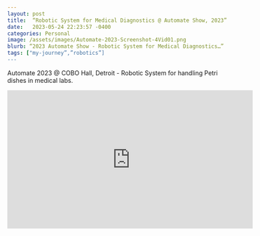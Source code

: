 ```yaml
---
layout: post
title:  “Robotic System for Medical Diagnostics @ Automate Show, 2023”
date:   2023-05-24 22:23:57 -0400
categories: Personal
image: /assets/images/Automate-2023-Screenshot-4Vid01.png
blurb: “2023 Automate Show - Robotic System for Medical Diagnostics…”
tags: ["my-journey”,”robotics”]
---
```


Automate 2023 @ COBO Hall, Detroit - Robotic System for handling Petri dishes in medical labs.

<!-- Embed the YouTube video here -->
<div class="video-container">
<iframe width="560" height="315" src="https://www.youtube.com/embed/nLxlBb88Mvs?si=MJCfJLb7yQhj15kV" title="YouTube video player" frameborder="0" allow="accelerometer; autoplay; clipboard-write; encrypted-media; gyroscope; picture-in-picture; web-share" referrerpolicy="strict-origin-when-cross-origin" allowfullscreen></iframe>
</div>
